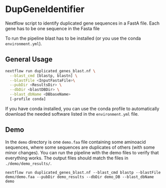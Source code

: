 # DupGeneIdentifier

Nextflow script to identify duplicated gene sequences in a FastA file. Each gene has to be one sequence in the Fasta file

To run the pipeline blast has to be installed (or you use the conda `environment.yml`).

## General Usage

```bash
nextflow run duplicated_genes_blast.nf \
  --blast_cmd [blastp, blastn] \
  --blastFile <InputFastaFile>\
  --pubDir <ResultsDir> \
  --dbDir <blastDBDir> \
  --blast_dbName <DBbaseName>
  [-profile conda]
```

If you have conda installed, you can use the conda profile to automatically download the needed software listed in the `environment.yml` file.

## Demo

In the `demo` directory is one `demo.faa` file containing some aminoacid sequences, where some sequences are duplicates of others (with some minor changes). You can run the pipeline with the demo files to verify that everything works. The output files should match the files in `./demo/demo_results/`. 

```
nextflow run duplicated_genes_blast.nf --blast_cmd blastp --blastFile demo/demo.faa --pubDir demo_results --dbDir demo_DB --blast_dbName demo
```
